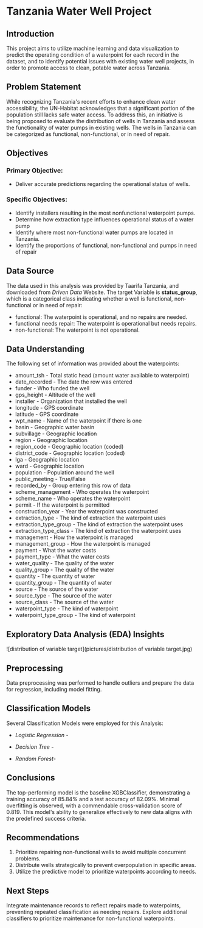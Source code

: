# Tanzania Water Well Project
## Introduction
This project aims to utilize machine learning and data visualization to predict the operating condition of a waterpoint for each record in the dataset, and to identify potential issues with existing water well projects, in order to promote access to clean, potable water across Tanzania.

## Problem Statement
While recognizing Tanzania's recent efforts to enhance clean water accessibility, the UN-Habitat acknowledges that a significant portion of the population still lacks safe water access. To address this, an initiative is being proposed to evaluate the distribution of wells in Tanzania and assess the functionality of water pumps in existing wells. The wells in Tanzania can be categorized as functional, non-functional, or in need of repair.


## Objectives

### Primary Objective:
- Deliver accurate predictions regarding the operational status of wells.

### Specific Objectives:
- Identify installers resulting in the most nonfunctional waterpoint pumps.
- Determine how extraction type influences operational status of a water pump
- Identify where most non-functional water pumps are located in Tanzania.
- Identify the proportions of functional, non-functional and pumps in need of repair


## Data Source
The data used in this analysis was provided by Taarifa Tanzania, and downloaded from *Driven Data* Website.
The target Variable is **status_group**, which is a categorical class indicating whether a well is functional, non-functional or in need of repair:
- functional: The waterpoint is operational, and no repairs are needed.
- functional needs repair: The waterpoint is operational but needs repairs.
- non-functional: The waterpoint is not operational.

## Data Understanding
The following set of information was provided about the waterpoints:

- amount_tsh - Total static head (amount water available to waterpoint)
- date_recorded - The date the row was entered
- funder - Who funded the well
- gps_height - Altitude of the well
- installer - Organization that installed the well
- longitude - GPS coordinate
- latitude - GPS coordinate
- wpt_name - Name of the waterpoint if there is one
- basin - Geographic water basin
- subvillage - Geographic location
- region - Geographic location
- region_code - Geographic location (coded)
- district_code - Geographic location (coded)
- lga - Geographic location
- ward - Geographic location
- population - Population around the well
- public_meeting - True/False
- recorded_by - Group entering this row of data
- scheme_management - Who operates the waterpoint
- scheme_name - Who operates the waterpoint
- permit - If the waterpoint is permitted
- construction_year - Year the waterpoint was constructed
- extraction_type - The kind of extraction the waterpoint uses
- extraction_type_group - The kind of extraction the waterpoint uses
- extraction_type_class - The kind of extraction the waterpoint uses
- management - How the waterpoint is managed
- management_group - How the waterpoint is managed
- payment - What the water costs
- payment_type - What the water costs
- water_quality - The quality of the water
- quality_group - The quality of the water
- quantity - The quantity of water
- quantity_group - The quantity of water
- source - The source of the water
- source_type - The source of the water
- source_class - The source of the water
- waterpoint_type - The kind of waterpoint
- waterpoint_type_group - The kind of waterpoint

## Exploratory Data Analysis (EDA) Insights
![distribution of variable target](pictures/distribution of variable target.jpg)



## Preprocessing
Data preprocessing was performed to handle outliers and prepare the data for regression, including model fitting.

## Classification Models
Several Classification Models were employed for this Analysis:
- *Logistic Regression* - 

- *Decision Tree* - 

- *Random Forest*- 

## Conclusions
The top-performing model is the baseline XGBClassifier, demonstrating a training accuracy of 85.84% and a test accuracy of 82.09%. Minimal overfitting is observed, with a commendable cross-validation score of 0.819. This model's ability to generalize effectively to new data aligns with the predefined success criteria.

## Recommendations
1. Prioritize repairing non-functional wells to avoid multiple concurrent problems.
2. Distribute wells strategically to prevent overpopulation in specific areas.
3. Utilize the predictive model to prioritize waterpoints according to needs.

## Next Steps
Integrate maintenance records to reflect repairs made to waterpoints, preventing repeated classification as needing repairs. Explore additional classifiers to prioritize maintenance for non-functional waterpoints.

